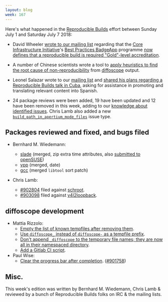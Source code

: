 ```yaml
---
layout: blog
week: 167
---
```


Here's what happened in the [Reproducible Builds](https://reproducible-builds.org) effort between Sunday July 1 and Saturday July 7 2018:

* David Wheeler [wrote to our mailing list](https://lists.reproducible-builds.org/pipermail/rb-general/2018-July/001073.html) regarding that the [Core Infrastructure Initiative](https://www.coreinfrastructure.org/)'s [Best Practices BadgeApp](https://bestpractices.coreinfrastructure.org/) programme [now defines that a reproducible build is required "Gold"-level accreditation](https://github.com/coreinfrastructure/best-practices-badge/blob/master/doc/other.md\#build_reproducible).

* A number of Chinese scientists wrote a tool to [apply heuristics to find the root cause of non-reproducibility](https://blog.acolyer.org/2018/06/22/automated-localization-for-unreproducible-builds/) from [diffoscope](https://diffoscope.org) output.

* Leonel Salazar wrote to our [mailing list](https://lists.reproducible-builds.org/pipermail/rb-general/) and [shared his plans regarding a Reproducible Builds talk in Cuba](https://lists.reproducible-builds.org/pipermail/rb-general/2018-July/001071.html), asking for assistance in promoting and translating relevant content into Spanish.

* 24 package reviews were been added, 19 have been updated and 12 have been removed in this week, adding to our [knowledge about identified issues](https://tests.reproducible-builds.org/debian/index_issues.html). Chris Lamb also added a new [`build_path_in_apertium_mode_files`](https://salsa.debian.org/reproducible-builds/reproducible-notes/commit/7971d711) issue type.


Packages reviewed and fixed, and bugs filed
-------------------------------------------

* Bernhard M. Wiedemann:

    * [slade](https://github.com/sirjuddington/SLADE/pull/892) (merged, zip extra time attributes, also [submitted to openSUSE](https://build.opensuse.org/request/show/619148))
    * [vpp](https://gerrit.fd.io/r/#/c/13269/) (merged, date)
    * [gcc](https://github.com/gcc-mirror/gcc/commit/494c17dc2bf45b8155fb9a14178ab48f01bc12a8) (merged `libtool` sort patch)

* Chris Lamb:
    * [#902804](https://bugs.debian.org/902804) filed against [schroot](https://tracker.debian.org/pkg/schroot).
    * [#903098](https://bugs.debian.org/903098) filed against [v4l2loopback](https://tracker.debian.org/pkg/v4l2loopback).

diffoscope development
----------------------

* Mattia Rizzolo:
    * [Empty the list of known tempfiles after removing them](https://salsa.debian.org/reproducible-builds/diffoscope/commit/a6b4eff).
    * [Use `diffoscope_` instead of `diffoscope-` as a tempfile prefix](https://salsa.debian.org/reproducible-builds/diffoscope/commit/1e8fb23).
    * [Don't append `_diffoscope` to the temporary file names; they are now all in their namespaced directory](https://salsa.debian.org/reproducible-builds/diffoscope/commit/ef48c90).
    * [Add a Gitlab CI script](https://salsa.debian.org/reproducible-builds/diffoscope/commit/d82ec13).
* Paul Wise:
    * [Clear the progress bar after completion](https://salsa.debian.org/reproducible-builds/diffoscope/commit/dfb0c19). ([#901758](https://bugs.debian.org/901758))


Misc.
-----

This week's edition was written by Bernhard M. Wiedemann, Chris Lamb & reviewed by a bunch of Reproducible Builds folks on IRC & the mailing lists.
